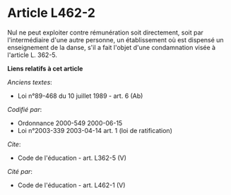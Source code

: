 # Article L462-2

Nul ne peut exploiter contre rémunération soit directement, soit par l'intermédiaire d'une autre personne, un établissement
où est dispensé un enseignement de la danse, s'il a fait l'objet d'une condamnation visée à l'article L. 362-5.

**Liens relatifs à cet article**

_Anciens textes_:

  - Loi n°89-468 du 10 juillet 1989 - art. 6 (Ab)

_Codifié par_:

  - Ordonnance 2000-549 2000-06-15
  - Loi n°2003-339 2003-04-14 art. 1 (loi de ratification)

_Cite_:

  - Code de l'éducation - art. L362-5 (V)

_Cité par_:

  - Code de l'éducation - art. L462-1 (V)
